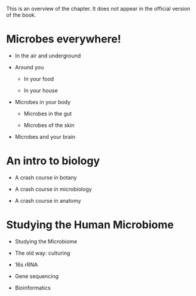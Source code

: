 This is an overview of the chapter. It does not appear in the official version of the book.

Microbes everywhere!
====================

-   In the air and underground

-   Around you

    -   In your food

    -   In your house

-   Microbes in your body

    -   Microbes in the gut

    -   Microbes of the skin

-   Microbes and your brain

An intro to biology
===================

-   A crash course in botany

-   A crash course in microbiology

-   A crash course in anatomy

Studying the Human Microbiome
=============================

-   Studying the Microbiome

-   The old way: culturing

-   16s rRNA

-   Gene sequencing

-   Bioinformatics


